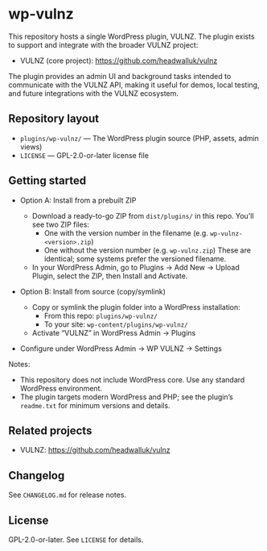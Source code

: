 # wp-vulnz

This repository hosts a single WordPress plugin, VULNZ. The plugin exists to support and integrate with the broader VULNZ project:

- VULNZ (core project): https://github.com/headwalluk/vulnz

The plugin provides an admin UI and background tasks intended to communicate with the VULNZ API, making it useful for demos, local testing, and future integrations with the VULNZ ecosystem.

## Repository layout

- `plugins/wp-vulnz/` — The WordPress plugin source (PHP, assets, admin views)
- `LICENSE` — GPL-2.0-or-later license file

## Getting started

- Option A: Install from a prebuilt ZIP
  - Download a ready-to-go ZIP from `dist/plugins/` in this repo. You'll see two ZIP files:
    - One with the version number in the filename (e.g. `wp-vulnz-<version>.zip`)
    - One without the version number (e.g. `wp-vulnz.zip`)
    These are identical; some systems prefer the versioned filename.
  - In your WordPress Admin, go to Plugins → Add New → Upload Plugin, select the ZIP, then Install and Activate.

- Option B: Install from source (copy/symlink)
  - Copy or symlink the plugin folder into a WordPress installation:
    - From this repo: `plugins/wp-vulnz/`
    - To your site: `wp-content/plugins/wp-vulnz/`
  - Activate “VULNZ” in WordPress Admin → Plugins

- Configure under WordPress Admin → WP VULNZ → Settings

Notes:
- This repository does not include WordPress core. Use any standard WordPress environment.
- The plugin targets modern WordPress and PHP; see the plugin’s `readme.txt` for minimum versions and details.

## Related projects

- VULNZ: https://github.com/headwalluk/vulnz

## Changelog

See `CHANGELOG.md` for release notes.

## License

GPL-2.0-or-later. See `LICENSE` for details.

